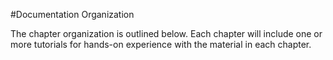 #Documentation Organization

The chapter organization is outlined below. Each chapter will include one or more tutorials for hands-on experience with the material in each chapter.